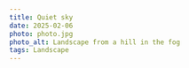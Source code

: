 ```yaml
---
title: Quiet sky
date: 2025-02-06
photo: photo.jpg
photo_alt: Landscape from a hill in the fog
tags: Landscape
---
```

